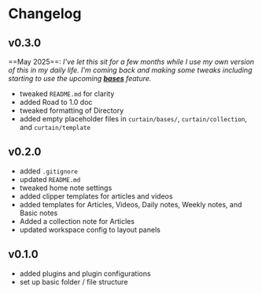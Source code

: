 # Changelog

## v0.3.0
==May 2025==: *I've let this sit for a few months while I use my own version of this in my daily life. I'm coming back and making some tweaks including starting to use the upcoming **[bases](https://help.obsidian.md/bases)** feature.*
- tweaked `README.md` for clarity
- added Road to 1.0 doc
- tweaked formatting of Directory
- added empty placeholder files in `curtain/bases/`, `curtain/collection`, and `curtain/template`

## v0.2.0
- added `.gitignore`
- updated `README.md`
- tweaked home note settings
- added clipper templates for articles and videos
- added templates for Articles, Videos, Daily notes, Weekly notes, and Basic notes
- Added a collection note for Articles
- updated workspace config to layout panels

## v0.1.0
- added plugins and plugin configurations
- set up basic folder / file structure